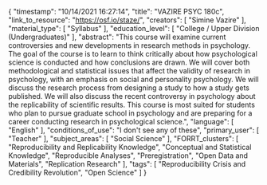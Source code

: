 {
    "timestamp": "10/14/2021 16:27:14",
    "title": "VAZIRE PSYC 180c",
    "link_to_resource": "https://osf.io/staze/",
    "creators": [
        "Simine Vazire"
    ],
    "material_type": [
        "Syllabus"
    ],
    "education_level": [
        "College / Upper Division (Undergraduates)"
    ],
    "abstract": "This course will examine current controversies and new developments in research methods in psychology. The goal of the course is to learn to think critically about how psychological science is conducted and how conclusions are drawn. We will cover both methodological and statistical issues that affect the validity of research in psychology, with an emphasis on social and personality psychology. We will discuss the research process from designing a study to how a study gets published. We will also discuss the recent controversy in psychology about the replicability of scientific results. This course is most suited for students who plan to pursue graduate school in psychology and are preparing for a career conducting research in psychological science.",
    "language": [
        "English"
    ],
    "conditions_of_use": "I don't see any of these",
    "primary_user": [
        "Teacher"
    ],
    "subject_areas": [
        "Social Science"
    ],
    "FORRT_clusters": [
        "Reproducibility and Replicability Knowledge",
        "Conceptual and Statistical Knowledge",
        "Reproducible Analyses",
        "Preregistration",
        "Open Data and Materials",
        "Replication Research"
    ],
    "tags": [
        "Reproducibility Crisis and Credibility Revolution",
        "Open Science"
    ]
}